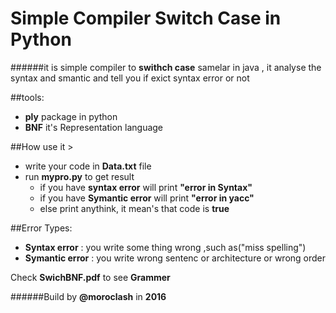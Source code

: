 # Simple Compiler **Switch Case** in Python

######it is simple compiler to **swithch case** samelar in java , it analyse the syntax and smantic and tell you if exict syntax error or not



##tools: 
* **ply** package in python
* **BNF** it's Representation language

##How use it >
* write your code in **Data.txt** file
* run **mypro.py** to get result 
  - if you have **syntax error** will print **"error in Syntax"**
  - if you have **Symantic error** will print **"error in yacc"**
  - else print anythink, it mean's that code is **true**


##Error Types:
* **Syntax error** : you write some thing wrong ,such as("miss spelling")
* **Symantic error** : you write wrong sentenc or architecture or wrong order 


Check **SwichBNF.pdf** to see **Grammer**



######Build by **@moroclash** in **2016** 


